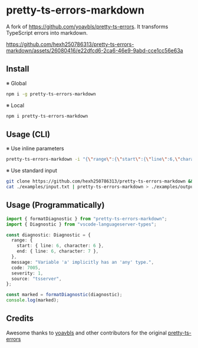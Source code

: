 # pretty-ts-errors-markdown

A fork of https://github.com/yoavbls/pretty-ts-errors. It transforms TypeScript errors into markdown.

https://github.com/hexh250786313/pretty-ts-errors-markdown/assets/26080416/e22dfcd6-2ca6-46e9-9abd-cce1cc56e63a

## Install

※ Global

```bash
npm i -g pretty-ts-errors-markdown
```

※ Local

```bash
npm i pretty-ts-errors-markdown
```

## Usage (CLI)

※ Use inline parameters

```bash
pretty-ts-errors-markdown -i "{\"range\":{\"start\":{\"line\":6,\"character\":6},\"end\":{\"line\":6,\"character\":7}},\"message\":\"Variable 'a' implicitly has an 'any' type.\",\"code\":7005,\"severity\":1,\"source\":\"tsserver\"}"
```

※ Use standard input

```bash
git clone https://github.com/hexh250786313/pretty-ts-errors-markdown && cd pretty-ts-errors-markdown
cat ./examples/input.txt | pretty-ts-errors-markdown > ./examples/output.md
```

## Usage (Programmatically)

```typescript
import { formatDiagnostic } from "pretty-ts-errors-markdown";
import { Diagnostic } from "vscode-languageserver-types";

const diagnostic: Diagnostic = {
  range: {
    start: { line: 6, character: 6 },
    end: { line: 6, character: 7 },
  },
  message: "Variable 'a' implicitly has an 'any' type.",
  code: 7005,
  severity: 1,
  source: "tsserver",
};

const marked = formatDiagnostic(diagnostic);
console.log(marked);
```

## Credits

Awesome thanks to [yoavbls](https://github.com/yoavbls) and other contributors for the original [pretty-ts-errors](https://github.com/yoavbls/pretty-ts-errors)
